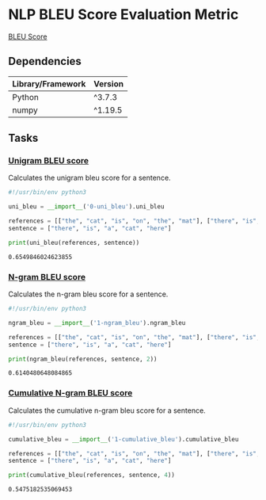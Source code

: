 # NLP BLEU Score Evaluation Metric

[BLEU Score](https://en.wikipedia.org/wiki/BLEU)

## Dependencies
| Library/Framework  | Version |
| ------------------ | ------- |
| Python             | ^3.7.3  |
| numpy              | ^1.19.5 |

## Tasks

### [Unigram BLEU score](https://github.com/AnthonyArmour/holbertonschool-machine_learning/blob/master/supervised_learning/0x01-nlp_metrics/0-uni_bleu.py "Unigram BLEU score")
Calculates the unigram bleu score for a sentence.

``` python
#!/usr/bin/env python3

uni_bleu = __import__('0-uni_bleu').uni_bleu

references = [["the", "cat", "is", "on", "the", "mat"], ["there", "is", "a", "cat", "on", "the", "mat"]]
sentence = ["there", "is", "a", "cat", "here"]

print(uni_bleu(references, sentence))
```

```
0.6549846024623855
```

### [N-gram BLEU score](https://github.com/AnthonyArmour/holbertonschool-machine_learning/blob/master/supervised_learning/0x01-nlp_metrics/1-ngram_bleu.py "N-gram BLEU score")
Calculates the n-gram bleu score for a sentence.

``` python
#!/usr/bin/env python3

ngram_bleu = __import__('1-ngram_bleu').ngram_bleu

references = [["the", "cat", "is", "on", "the", "mat"], ["there", "is", "a", "cat", "on", "the", "mat"]]
sentence = ["there", "is", "a", "cat", "here"]

print(ngram_bleu(references, sentence, 2))
```

```
0.6140480648084865
```


### [Cumulative N-gram BLEU score](https://github.com/AnthonyArmour/holbertonschool-machine_learning/blob/master/supervised_learning/0x01-nlp_metrics/2-cumulative_bleu.py "Cumulative N-gram BLEU score")
Calculates the cumulative n-gram bleu score for a sentence.

``` python
#!/usr/bin/env python3

cumulative_bleu = __import__('1-cumulative_bleu').cumulative_bleu

references = [["the", "cat", "is", "on", "the", "mat"], ["there", "is", "a", "cat", "on", "the", "mat"]]
sentence = ["there", "is", "a", "cat", "here"]

print(cumulative_bleu(references, sentence, 4))
```

```
0.5475182535069453
```